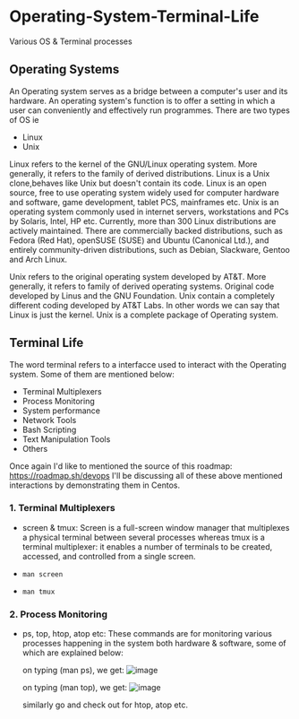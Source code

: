 # Operating-System-Terminal-Life
Various OS &amp; Terminal processes


## Operating Systems

An Operating system serves as a bridge between a computer's user and its hardware. An operating system's function is to offer a setting in which a user can conveniently and effectively run programmes. There are two types of OS ie

  - Linux
  - Unix
  
Linux refers to the kernel of the GNU/Linux operating system. More generally, it refers to the family of derived distributions. Linux is a Unix clone,behaves like Unix but doesn't contain its code. Linux is an open source, free to use operating system widely used for computer hardware and software, game development, tablet PCS, mainframes etc. Unix is an operating system commonly used in internet servers, workstations and PCs by Solaris, Intel, HP etc. Currently, more than 300 Linux distributions are actively maintained. There are commercially backed distributions, such as Fedora (Red Hat), openSUSE (SUSE) and Ubuntu (Canonical Ltd.), and entirely community-driven distributions, such as Debian, Slackware, Gentoo and Arch Linux.

Unix refers to the original operating system developed by AT&T. More generally, it refers to family of derived operating systems. Original code developed by Linus and the GNU Foundation. Unix contain a completely different coding developed by AT&T Labs. In other words we can say that Linux is just the kernel. Unix is a complete package of Operating system.


## Terminal Life
The word terminal refers to a interfacce used to interact with the Operating system. Some of them are mentioned below:

 - Terminal Multiplexers
 - Process Monitoring
 - System performance
 - Network Tools
 - Bash Scripting
 - Text Manipulation Tools
 - Others

Once again I'd like to mentioned the source of this roadmap: https://roadmap.sh/devops
I'll be discussing all of these above mentioned interactions by demonstrating them in Centos.


### 1. Terminal Multiplexers
  - screen & tmux:
  Screen is a full-screen window manager that multiplexes a physical terminal between several processes whereas tmux is a terminal multiplexer: it enables               a number of terminals to be created, accessed, and controlled from a single screen. 
          
   -     man screen
         
   -     man tmux


### 2. Process Monitoring
  - ps, top, htop, atop etc:
    These commands are for monitoring various processes happening in the system both hardware & software, some of which are explained below: 
  
    on typing (man ps), we get:
    ![image](https://user-images.githubusercontent.com/97732099/200850709-cf0ed412-3095-4a38-95dd-35797a5fa802.png)
   
    on typing (man top), we get:
    ![image](https://user-images.githubusercontent.com/97732099/200851043-a98c70cc-992d-44a3-8b5a-38db88898a93.png)

    similarly go and check out for htop, atop etc.

    
    
    
    
    
